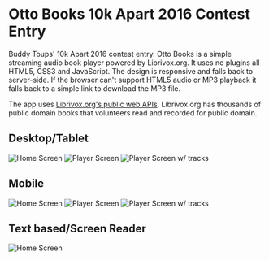 # Otto Books 10k Apart 2016 Contest Entry
Buddy Toups' 10k Apart 2016 contest entry. Otto Books is a simple streaming audio book player powered by Librivox.org.
It uses no plugins all HTML5, CSS3 and JavaScript. The design is responsive and falls back to server-side. If the browser can't support HTML5 audio or MP3 playback it falls back to a simple link to download the MP3 file.

The app uses [Librivox.org's public web APIs](https://librivox.org/api/info#dev_notes).
Librivox.org has thousands of public domain books that volunteers read and recorded for public domain.

## Desktop/Tablet
![Home Screen](./graphics/preview-home.jpg)
![Player Screen](./graphics/preview-player.jpg)
![Player Screen w/ tracks](./graphics/preview-player-tracks.jpg)

## Mobile
![Home Screen](./graphics/preview-mobile-home.jpg)
![Player Screen](./graphics/preview-mobile-player.jpg)
![Player Screen w/ tracks](./graphics/preview-mobile-player-tracks.jpg)

## Text based/Screen Reader
![Home Screen](./graphics/preview-lynx-browser.gif)
